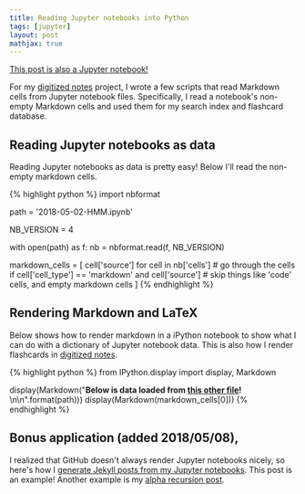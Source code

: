 ```yaml
---
title: Reading Jupyter notebooks into Python
tags: [jupyter]
layout: post
mathjax: true
---
```


[This post is also a Jupyter notebook!](https://github.com/jessstringham/blog/tree/master/notebooks/2018-05-07-reading-jupyter-notebooks-into-Python.ipynb)


For my [digitized notes](https://jessicastringham.net/2018/05/06/notebook-tour.html) project, I wrote a few scripts that read Markdown cells from Jupyter notebook files. Specifically, I read a notebook's non-empty Markdown cells and used them for my search index and flashcard database. 

## Reading Jupyter notebooks as data
Reading Jupyter notebooks as data is pretty easy! Below I'll read the non-empty markdown cells.


{% highlight python %}
import nbformat

path = '2018-05-02-HMM.ipynb'

NB_VERSION = 4

with open(path) as f:
    nb = nbformat.read(f, NB_VERSION)

markdown_cells = [
    cell['source']
    for cell in nb['cells']  # go through the cells
    if cell['cell_type'] == 'markdown' and cell['source']  # skip things like 'code' cells, and empty markdown cells
]
{% endhighlight %}



## Rendering Markdown and LaTeX

Below shows how to render markdown in a iPython notebook to show what I can do with a dictionary of Jupyter notebook data. This is also how I render flashcards in [digitized notes](https://jessicastringham.net/2018/05/06/notebook-tour.html).


{% highlight python %}
from IPython.display import display, Markdown

display(Markdown("**Below is data loaded from [this other file]({})!** \n\n".format(path)))
display(Markdown(markdown_cells[0]))
{% endhighlight %}



## Bonus application (added 2018/05/08),

I realized that GitHub doesn't always render Jupyter notebooks nicely, so here's how I [generate Jekyll posts from my Jupyter notebooks](https://gist.github.com/jessstringham/1ff8ec24dafc0fcff15d4a0e88be074e). This post is an example! Another example is my [alpha recursion post](http://localhost:4000/2018/05/02/hmm-alpha-recursion.html).